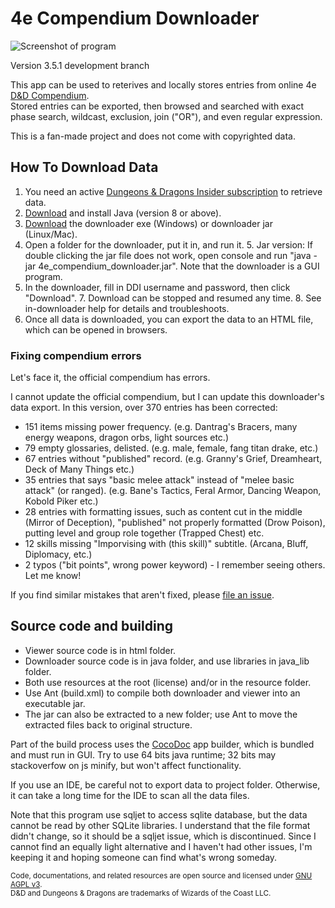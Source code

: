 # 4e Compendium Downloader #

![Screenshot of program](https://raw.githubusercontent.com/Sheep-y/trpg-dnd-4e-db/master/res/img/History%20-%20v3.5%20viewer.png)

Version 3.5.1 development branch

This app can be used to reterives and locally stores entries from online 4e [D&D Compendium](http://www.wizards.com/dndinsider/compendium/database.aspx).
 <br/>
Stored entries can be exported, then browsed and searched with exact phase search, wildcast, exclusion, join ("OR"), and even regular expression.

This is a fan-made project and does not come with copyrighted data.

## How To Download Data ##

1. You need an active [Dungeons & Dragons Insider subscription](http://ddi.wizards.com/) to retrieve data.
2. [Download](http://www.java.com/) and install Java (version 8 or above).
3. [Download](https://github.com/Sheep-y/trpg-dnd-4e-db/releases/) the downloader exe (Windows) or downloader jar (Linux/Mac).
4. Open a folder for the downloader, put it in, and run it.
   5. Jar version: If double clicking the jar file does not work, open console and run "java -jar 4e_compendium_downloader.jar". Note that the downloader is a GUI program.
6. In the downloader, fill in DDI username and password, then click "Download".
   7. Download can be stopped and resumed any time.
   8. See in-downloader help for details and troubleshoots.
9. Once all data is downloaded, you can export the data to an HTML file, which can be opened in browsers.

### Fixing compendium errors ###

Let's face it, the official compendium has errors.

I cannot update the official compendium, but I can update this downloader's data export.
In this version, over 370 entries has been corrected:

* 151 items missing power frequency. (e.g. Dantrag's Bracers, many energy weapons, dragon orbs, light sources etc.)
* 79 empty glossaries, delisted. (e.g. male, female, fang titan drake, etc.)
* 67 entries without "published" record. (e.g. Granny's Grief, Dreamheart, Deck of Many Things etc.)
* 35 entries that says "basic melee attack" instead of "melee basic attack" (or ranged). (e.g. Bane's Tactics, Feral Armor, Dancing Weapon, Kobold Piker etc.)
* 28 entries with formatting issues, such as content cut in the middle (Mirror of Deception), "published" not properly formatted (Drow Poison), putting level and group role together (Trapped Chest) etc.
* 12 skills missing "Imporvising with (this skill)" subtitle. (Arcana, Bluff, Diplomacy, etc.)
* 2 typos ("bit points", wrong power keyword) - I remember seeing others. Let me know!

If you find similar mistakes that aren't fixed, please [file an issue](https://github.com/Sheep-y/trpg-dnd-4e-db/issues/).

## Source code and building ##

* Viewer source code is in html folder.
* Downloader source code is in java folder, and use libraries in java_lib folder.
* Both use resources at the root (license) and/or in the resource folder.
* Use Ant (build.xml) to compile both downloader and viewer into an executable jar.
* The jar can also be extracted to a new folder; use Ant to move the extracted files back to original structure.

Part of the build process uses the [CocoDoc](https://github.com/Sheep-y/CocoDoc/) app builder, which is bundled and must run in GUI.
Try to use 64 bits java runtime; 32 bits may stackoverfow on js minify, but won't affect functionality.

If you use an IDE, be careful not to export data to project folder.
Otherwise, it can take a long time for the IDE to scan all the data files.

Note that this program use sqljet to access sqlite database, but the data cannot be read by other SQLite libraries.
I understand that the file format didn't change, so it should be a sqljet issue, which is discontinued.
Since I cannot find an equally light alternative and I haven't had other issues, I'm keeping it and hoping someone can find what's wrong someday.

<small>
Code, documentations, and related resources are open source and licensed under <a href="https://www.gnu.org/licenses/agpl-3.0.en.html">GNU AGPL v3</a>. <br/>
D&D and Dungeons & Dragons are trademarks of Wizards of the Coast LLC.
</small>